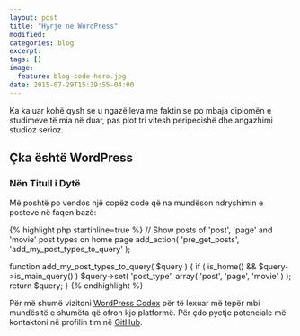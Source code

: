 ```yaml
---
layout: post
title: "Hyrje në WordPress"
modified:
categories: blog
excerpt:
tags: []
image:
  feature: blog-code-hero.jpg
date: 2015-07-29T15:39:55-04:00
---
```


Ka kaluar kohë qysh se u ngazëlleva me faktin se po mbaja diplomën e studimeve të mia në duar, pas plot tri vitesh peripecishë dhe angazhimi studioz serioz.

## Çka është WordPress

### Nën Titull i Dytë

Më poshtë po vendos një copëz code që na mundëson ndryshimin e posteve në faqen bazë:

{% highlight php startinline=true %}
// Show posts of 'post', 'page' and 'movie' post types on home page
add_action( 'pre_get_posts', 'add_my_post_types_to_query' );

function add_my_post_types_to_query( $query ) {
  if ( is_home() && $query->is_main_query() )
    $query->set( 'post_type', array( 'post', 'page', 'movie' ) );
  return $query;
}
{% endhighlight %}

Për më shumë vizitoni [WordPress Codex][wp-codex] për të lexuar më tepër mbi mundësitë e shumëta që ofron kjo platformë. Për çdo pyetje potenciale më kontaktoni në profilin tim në [GitHub][fe-gh].

[fe-gh]: https://github.com/fatlindelshani
[wp-codex]:  https://codex.wordpress.org

